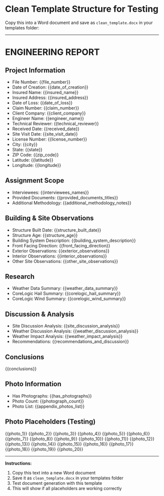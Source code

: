 # Clean Template Structure for Testing

Copy this into a Word document and save as `clean_template.docx` in your templates folder:

---

# ENGINEERING REPORT

## Project Information
- File Number: {{file_number}}
- Date of Creation: {{date_of_creation}}
- Insured Name: {{insured_name}}
- Insured Address: {{insured_address}}
- Date of Loss: {{date_of_loss}}
- Claim Number: {{claim_number}}
- Client Company: {{client_company}}
- Engineer Name: {{engineer_name}}
- Technical Reviewer: {{technical_reviewer}}
- Received Date: {{received_date}}
- Site Visit Date: {{site_visit_date}}
- License Number: {{license_number}}
- City: {{city}}
- State: {{state}}
- ZIP Code: {{zip_code}}
- Latitude: {{latitude}}
- Longitude: {{longitude}}

## Assignment Scope
- Interviewees: {{interviewees_names}}
- Provided Documents: {{provided_documents_titles}}
- Additional Methodology: {{additional_methodology_notes}}

## Building & Site Observations
- Structure Built Date: {{structure_built_date}}
- Structure Age: {{structure_age}}
- Building System Description: {{building_system_description}}
- Front Facing Direction: {{front_facing_direction}}
- Exterior Observations: {{exterior_observations}}
- Interior Observations: {{interior_observations}}
- Other Site Observations: {{other_site_observations}}

## Research
- Weather Data Summary: {{weather_data_summary}}
- CoreLogic Hail Summary: {{corelogic_hail_summary}}
- CoreLogic Wind Summary: {{corelogic_wind_summary}}

## Discussion & Analysis
- Site Discussion Analysis: {{site_discussion_analysis}}
- Weather Discussion Analysis: {{weather_discussion_analysis}}
- Weather Impact Analysis: {{weather_impact_analysis}}
- Recommendations: {{recommendations_and_discussion}}

## Conclusions
{{conclusions}}

## Photo Information
- Has Photographs: {{has_photographs}}
- Photo Count: {{photograph_count}}
- Photo List: {{appendix_photos_list}}

## Photo Placeholders (Testing)
{{photo_1}}
{{photo_2}}
{{photo_3}}
{{photo_4}}
{{photo_5}}
{{photo_6}}
{{photo_7}}
{{photo_8}}
{{photo_9}}
{{photo_10}}
{{photo_11}}
{{photo_12}}
{{photo_13}}
{{photo_14}}
{{photo_15}}
{{photo_16}}
{{photo_17}}
{{photo_18}}
{{photo_19}}
{{photo_20}}

---

**Instructions:**
1. Copy this text into a new Word document
2. Save it as `clean_template.docx` in your templates folder
3. Test document generation with this template
4. This will show if all placeholders are working correctly